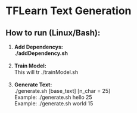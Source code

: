 # TFLearn Text Generation

<h2>How to run (Linux/Bash):</h2>
<ol type="1">
    <li>
        <strong>Add Dependencys:</strong><br>
        <strong>./addDependency.sh<br></strong>
    </li><br>
    <li>
        <strong>Train Model:</strong><br>
        This will tr
        ./trainModel.sh <br>
    </li><br>
    <li>
        <strong>Generate Text:</strong><br>
        ./generate.sh [base_text] [n_char = 25]<br>
        Example: ./generate.sh hello 25 <br>
        Example: ./generate.sh world 15 <br>
    </li><br>
</ol>

